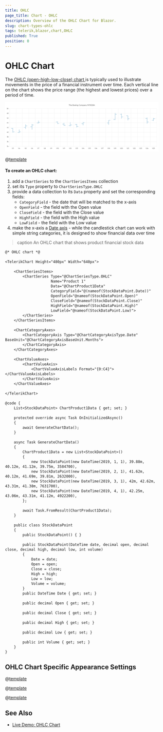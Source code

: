 ```yaml
---
title: OHLC
page_title: Chart - OHLC
description: Overview of the OHLC Chart for Blazor.
slug: chart-types-ohlc
tags: telerik,blazor,chart,OHLC
published: True
position: 0
---
```


# OHLC Chart

The <a href="https://www.telerik.com/blazor-ui/ohlc-chart" target="_blank">OHLC (open-high-low-close) chart </a> is typically used to illustrate movements in the price of a financial instrument over time. Each vertical line on the chart shows the price range (the highest and lowest prices) over a period of time.

![ohlc chart](images/ohlc-chart.png)

@[template](/_contentTemplates/chart/link-to-basics.md#understand-basics-and-databinding-first)

#### To create an OHLC chart:

1. add a `ChartSeries` to the `ChartSeriesItems` collection
2. set its `Type` property to `ChartSeriesType.OHLC`
3. provide a data collection to its `Data` property and set the corresponding fields:
    * `CategoryField` - the date that will be matched to the x-axis
    * `OpenField` - the field with the Open value
    * `CloseField` - the field with the Close value
    * `HighField` - the field with the High value
    * `LowField` - the field with the Low value
4. make the x-axis a [Date axis](slug://components/chart/date-axis) - while the candlestick chart can work with simple string categories, it is designed to show financial data over time


>caption An OHLC chart that shows product financial stock data

````RAZOR
@* OHLC chart *@

<TelerikChart Height="480px" Width="640px">

    <ChartSeriesItems>
        <ChartSeries Type="@ChartSeriesType.OHLC"
                     Name="Product 1"
                     Data="@ChartProduct1Data"
                     CategoryField="@(nameof(StockDataPoint.Date))"
                     OpenField="@nameof(StockDataPoint.Open)"
                     CloseField="@nameof(StockDataPoint.Close)"
                     HighField="@nameof(StockDataPoint.High)"
                     LowField="@nameof(StockDataPoint.Low)">
        </ChartSeries>
    </ChartSeriesItems>

    <ChartCategoryAxes>
        <ChartCategoryAxis Type="@ChartCategoryAxisType.Date" BaseUnit="@ChartCategoryAxisBaseUnit.Months">
        </ChartCategoryAxis>
    </ChartCategoryAxes>

    <ChartValueAxes>
        <ChartValueAxis>
            <ChartValueAxisLabels Format="{0:C4}"></ChartValueAxisLabels>
        </ChartValueAxis>
    </ChartValueAxes>

</TelerikChart>

@code {
    List<StockDataPoint> ChartProduct1Data { get; set; }

    protected override async Task OnInitializedAsync()
    {
        await GenerateChartData();
    }

    async Task GenerateChartData()
    {
        ChartProduct1Data = new List<StockDataPoint>()
        {
            new StockDataPoint(new DateTime(2019, 1, 1), 39.88m, 40.12m, 41.12m, 39.75m, 3584700),
            new StockDataPoint(new DateTime(2019, 2, 1), 41.62m, 40.12m, 41.69m, 39.81m, 2632000),
            new StockDataPoint(new DateTime(2019, 3, 1), 42m, 42.62m, 43.31m, 41.38m, 7631700),
            new StockDataPoint(new DateTime(2019, 4, 1), 42.25m, 43.06m, 43.31m, 41.12m, 4922200),
        };

        await Task.FromResult(ChartProduct1Data);
    }

    public class StockDataPoint
    {
        public StockDataPoint() { }

        public StockDataPoint(DateTime date, decimal open, decimal close, decimal high, decimal low, int volume)
        {
            Date = date;
            Open = open;
            Close = close;
            High = high;
            Low = low;
            Volume = volume;
        }
        public DateTime Date { get; set; }

        public decimal Open { get; set; }

        public decimal Close { get; set; }

        public decimal High { get; set; }

        public decimal Low { get; set; }

        public int Volume { get; set; }
    }
}
````



## OHLC Chart Specific Appearance Settings


@[template](/_contentTemplates/stockchart/link-to-basics.md#color-field-column-ohlc-candlestick)

@[template](/_contentTemplates/chart/link-to-basics.md#gap-and-spacing)

@[template](/_contentTemplates/chart/link-to-basics.md#configurable-nested-chart-settings)




## See Also

 * [Live Demo: OHLC Chart](https://demos.telerik.com/blazor-ui/chart/ohlc-chart)
